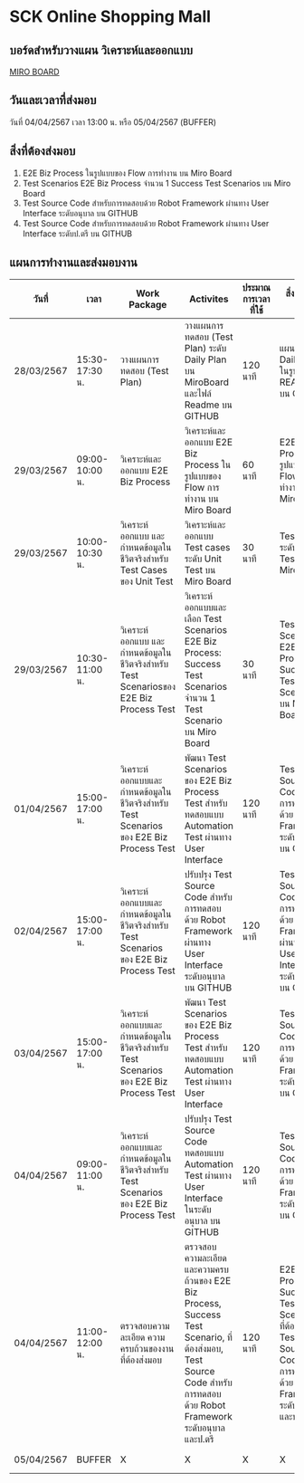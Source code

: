 # SCK Online Shopping Mall

## บอร์ดสำหรับวางแผน วิเคราะห์และออกแบบ
[MIRO BOARD](https://miro.com/app/board/uXjVKcyxM6s=/?moveToWidget=3458764583878514829&cot=14)

## วันและเวลาที่ส่งมอบ
   วันที่ 04/04/2567 เวลา 13:00 น. หรือ 05/04/2567 (BUFFER)

## สิ่งที่ต้องส่งมอบ
1. E2E Biz Process ในรูปแบบของ Flow การทํางาน บน Miro Board
2. Test Scenarios E2E Biz Process จำนวน 1 Success Test Scenarios บน Miro Board
3. Test Source Code สําหรับการทดสอบด้วย Robot Framework ผ่านทาง User Interface ระดับอนุบาล บน GITHUB
4. Test Source Code สําหรับการทดสอบด้วย Robot Framework ผ่านทาง User Interface  ระดับป.ตรี บน GITHUB

## แผนการทำงานและส่งมอบงาน

| วันที่ | เวลา | Work Package | Activites | ประมาณการเวลาที่ใช้ | สิ่งที่ต้องส่งมอบ | ความคืบหน้า | เวลาที่ใช้จริง |
|-----|------|--------------|-----------|------------------|-------------|-----------|----------|
| 28/03/2567 | 15:30-17:30 น. | วางแผนการทดสอบ (Test Plan)| วางแผนการทดสอบ (Test Plan) ระดับ Daily Plan บน MiroBoard และไฟล์ Readme บน GITHUB | 120 นาที | แผนงานระดับ Daily Plan ในรูปแบบไฟล์ README บน GITHUB | Completed | 140 นาที |
| 29/03/2567 | 09:00-10:00 น. |วิเคราะห์และออกแบบ E2E Biz  Process | วิเคราะห์และออกแบบ E2E Biz  Process ในรูปแบบของ Flow การทำงาน บน Miro Board | 60 นาที | E2E Biz Process ในรูปแบบของ Flow การทำงาน บน Miro Board |  | X นาที |
| 29/03/2567 | 10:00-10:30 น. | วิเคราะห์ ออกแบบ และกำหนดข้อมูลในชีวิตจริงสำหรับ Test Cases ของ Unit Test | วิเคราะห์และออกแบบ Test cases ระดับ Unit Test บน Miro Board | 30 นาที | Test cases ระดับ Unit Test บน Miro Board |  | X นาที |
| 29/03/2567 | 10:30-11:00 น. | วิเคราะห์ ออกแบบ และกำหนดข้อมูลในชีวิตจริงสำหรับ Test Scenariosของ E2E Biz Process Test | วิเคราะห์ ออกแบบและเลือก Test Scenarios E2E Biz Process: Success Test Scenarios จำนวน 1 Test Scenario บน Miro Board | 30 นาที | Test Scenarios E2E Biz Process: 1 Success Test Scenarios บน Miro Board |  | X นาที |
| 01/04/2567 | 15:00-17:00 น. | วิเคราะห์ ออกแบบและกำหนดข้อมูลในชีวิตจริงสำหรับ Test Scenarios ของ E2E Biz  Process Test | พัฒนา Test Scenarios ของ E2E Biz  Process Test สําหรับทดสอบแบบ Automation Test ผ่านทาง User Interface | 120 นาที | Test Source Code สําหรับการทดสอบด้วย Robot Framework ระดับอนุบาล บน GITHUB |  | X นาที |
| 02/04/2567 | 15:00-17:00 น. | วิเคราะห์ ออกแบบและกำหนดข้อมูลในชีวิตจริงสำหรับ Test Scenarios ของ E2E Biz  Process Test | ปรับปรุง Test Source Code สําหรับการทดสอบด้วย Robot Framework ผ่านทาง User Interface ระดับอนุบาล บน GITHUB| 120 นาที | Test Source Code สําหรับการทดสอบด้วย Robot Framework ผ่านทาง User Interface ระดับอนุบาล บน GITHUB |  | X นาที |
| 03/04/2567 | 15:00-17:00 น. | วิเคราะห์ ออกแบบและกำหนดข้อมูลในชีวิตจริงสำหรับ Test Scenarios ของ E2E Biz  Process Test | พัฒนา Test Scenarios ของ E2E Biz  Process Test สําหรับทดสอบแบบ Automation Test ผ่านทาง User Interface | 120 นาที | Test Source Code สําหรับการทดสอบด้วย Robot Framework ระดับ ป.ตรี บน GITHUB |  | X นาที |
| 04/04/2567 | 09:00-11:00 น. | วิเคราะห์ ออกแบบและกำหนดข้อมูลในชีวิตจริงสำหรับ Test Scenarios ของ E2E Biz  Process Test | ปรับปรุง Test Source Code ทดสอบแบบ Automation Test ผ่านทาง User Interface ในระดับอนุบาล บน GITHUB | 120 นาที | Test Source Code สําหรับการทดสอบด้วย Robot Framework ระดับ ป.ตรี บน GITHUB |  | X นาที |
| 04/04/2567 | 11:00-12:00 น. | ตรวจสอบความละเอียด ความครบถ้วนของงานที่ต้องส่งมอบ| ตรวจสอบความละเอียดและความครบถ้วนของ E2E Biz Process, Success Test Scenario, ที่ต้องส่งมอบ, Test Source Code สําหรับการทดสอบด้วย Robot Framework ระดับอนุบาลและป.ตรี  | 120 นาที | E2E Biz Process, Success Test Scenario, ที่ต้องส่งมอบ, Test Source Code สําหรับการทดสอบด้วย Robot Framework ระดับอนุบาลและป.ตรี |  | X นาที |
| 05/04/2567 |  BUFFER | X | X | X | X | | X นาที |

